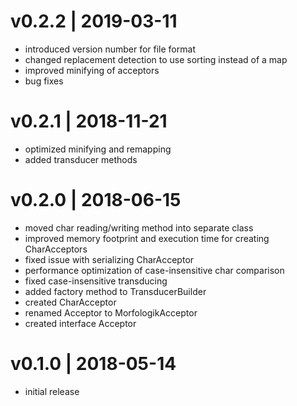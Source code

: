 # v0.2.2 | 2019-03-11
* introduced version number for file format
* changed replacement detection to use sorting instead of a map
* improved minifying of acceptors
* bug fixes

# v0.2.1 | 2018-11-21
* optimized minifying and remapping
* added transducer methods

# v0.2.0 | 2018-06-15
* moved char reading/writing method into separate class
* improved memory footprint and execution time for creating CharAcceptors
* fixed issue with serializing CharAcceptor
* performance optimization of case-insensitive char comparison
* fixed case-insensitive transducing
* added factory method to TransducerBuilder
* created CharAcceptor
* renamed Acceptor to MorfologikAcceptor
* created interface Acceptor

# v0.1.0 | 2018-05-14
* initial release
